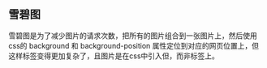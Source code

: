 ## 雪碧图
雪碧图是为了减少图片的请求次数，把所有的图片组合到一张图片上，然后使用css的 background 和 background-position 属性定位到对应的网页位置上，但这样标签变得更加复杂了，且图片是在css中引入但，而非标签上。